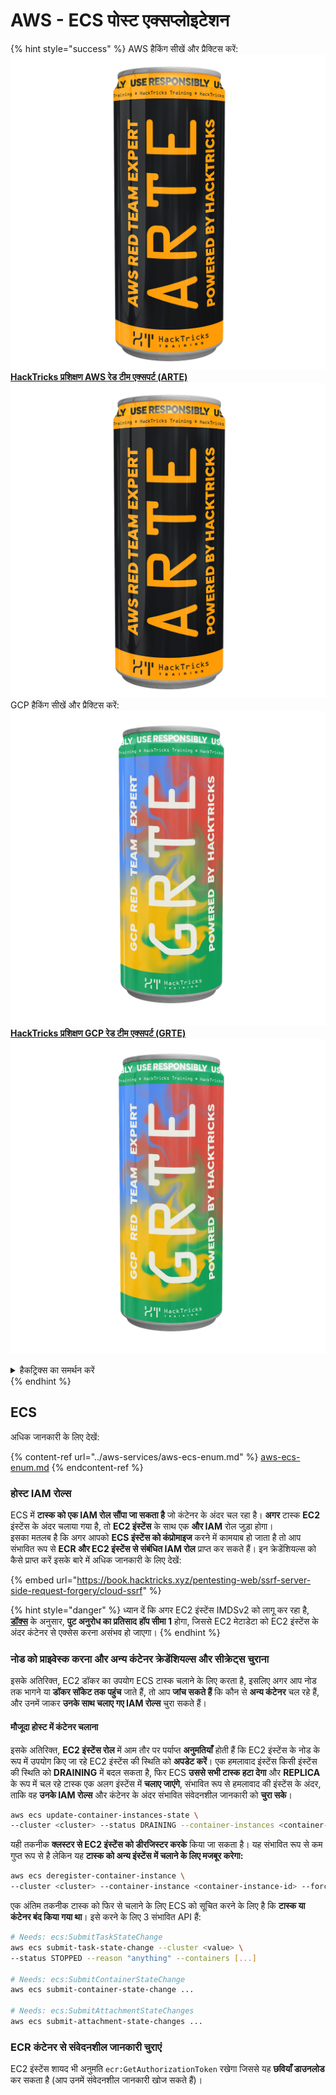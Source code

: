 # AWS - ECS पोस्ट एक्सप्लोइटेशन

{% hint style="success" %}
AWS हैकिंग सीखें और प्रैक्टिस करें:<img src="/.gitbook/assets/image.png" alt="" data-size="line">[**HackTricks प्रशिक्षण AWS रेड टीम एक्सपर्ट (ARTE)**](https://training.hacktricks.xyz/courses/arte)<img src="/.gitbook/assets/image.png" alt="" data-size="line">\
GCP हैकिंग सीखें और प्रैक्टिस करें: <img src="/.gitbook/assets/image (2).png" alt="" data-size="line">[**HackTricks प्रशिक्षण GCP रेड टीम एक्सपर्ट (GRTE)**<img src="/.gitbook/assets/image (2).png" alt="" data-size="line">](https://training.hacktricks.xyz/courses/grte)

<details>

<summary>हैकट्रिक्स का समर्थन करें</summary>

* [**सब्सक्रिप्शन प्लान**](https://github.com/sponsors/carlospolop) की जाँच करें!
* **शामिल हों** 💬 [**डिस्कॉर्ड समूह**](https://discord.gg/hRep4RUj7f) या [**टेलीग्राम समूह**](https://t.me/peass) और **ट्विटर** 🐦 [**@hacktricks\_live**](https://twitter.com/hacktricks\_live)** को** **फॉलो** करें।
* **हैकिंग ट्रिक्स साझा करें, PRs सबमिट करके** [**HackTricks**](https://github.com/carlospolop/hacktricks) **और** [**HackTricks Cloud**](https://github.com/carlospolop/hacktricks-cloud) **github रेपो में**।

</details>
{% endhint %}

## ECS

अधिक जानकारी के लिए देखें:

{% content-ref url="../aws-services/aws-ecs-enum.md" %}
[aws-ecs-enum.md](../aws-services/aws-ecs-enum.md)
{% endcontent-ref %}

### होस्ट IAM रोल्स

ECS में **टास्क को एक IAM रोल सौंपा जा सकता है** जो कंटेनर के अंदर चल रहा है। **अगर** टास्क **EC2** इंस्टेंस के अंदर चलाया गया है, तो **EC2 इंस्टेंस** के साथ एक **और IAM** रोल जुड़ा होगा।\
इसका मतलब है कि अगर आपको **ECS इंस्टेंस को कंप्रोमाइज** करने में कामयाब हो जाता है तो आप संभावित रूप से **ECR और EC2 इंस्टेंस से संबंधित IAM रोल** प्राप्त कर सकते हैं। इन क्रेडेंशियल्स को कैसे प्राप्त करें इसके बारे में अधिक जानकारी के लिए देखें:

{% embed url="https://book.hacktricks.xyz/pentesting-web/ssrf-server-side-request-forgery/cloud-ssrf" %}

{% hint style="danger" %}
ध्यान दें कि अगर EC2 इंस्टेंस IMDSv2 को लागू कर रहा है, [**डॉक्स**](https://docs.aws.amazon.com/AWSEC2/latest/UserGuide/instance-metadata-v2-how-it-works.html) के अनुसार, **पुट अनुरोध का प्रतिसाद** **हॉप सीमा 1** होगा, जिससे EC2 मेटाडेटा को EC2 इंस्टेंस के अंदर कंटेनर से एक्सेस करना असंभव हो जाएगा।
{% endhint %}

### नोड को प्राइवेस्क करना और अन्य कंटेनर क्रेडेंशियल्स और सीक्रेट्स चुराना

इसके अतिरिक्त, EC2 डॉकर का उपयोग ECS टास्क चलाने के लिए करता है, इसलिए अगर आप नोड तक भागने या **डॉकर सॉकेट तक पहुंच** जाते हैं, तो आप **जांच सकते हैं** कि कौन से **अन्य कंटेनर** चल रहे हैं, और उनमें जाकर **उनके साथ चलाए गए IAM रोल्स** चुरा सकते हैं।

#### मौजूदा होस्ट में कंटेनर चलाना

इसके अतिरिक्त, **EC2 इंस्टेंस रोल** में आम तौर पर पर्याप्त **अनुमतियाँ** होती हैं कि EC2 इंस्टेंस के नोड के रूप में उपयोग किए जा रहे EC2 इंस्टेंस की स्थिति को **अपडेट करें**। एक हमलावाद इंस्टेंस किसी इंस्टेंस की स्थिति को **DRAINING** में बदल सकता है, फिर ECS **उससे सभी टास्क हटा देगा** और **REPLICA** के रूप में चल रहे टास्क एक अलग इंस्टेंस में **चलाए जाएंगे**, संभावित रूप से हमलावाद की इंस्टेंस के अंदर, ताकि वह **उनके IAM रोल्स** और कंटेनर के अंदर संभावित संवेदनशील जानकारी को **चुरा सके**।
```bash
aws ecs update-container-instances-state \
--cluster <cluster> --status DRAINING --container-instances <container-instance-id>
```
यही तकनीक **क्लस्टर से EC2 इंस्टेंस को डीरजिस्टर करके** किया जा सकता है। यह संभावित रूप से कम गुप्त रूप से है लेकिन यह **टास्क को अन्य इंस्टेंस में चलाने के लिए मजबूर करेगा:**
```bash
aws ecs deregister-container-instance \
--cluster <cluster> --container-instance <container-instance-id> --force
```
एक अंतिम तकनीक टास्क को फिर से चलाने के लिए ECS को सूचित करने के लिए है कि **टास्क या कंटेनर बंद किया गया था**। इसे करने के लिए 3 संभावित API हैं:
```bash
# Needs: ecs:SubmitTaskStateChange
aws ecs submit-task-state-change --cluster <value> \
--status STOPPED --reason "anything" --containers [...]

# Needs: ecs:SubmitContainerStateChange
aws ecs submit-container-state-change ...

# Needs: ecs:SubmitAttachmentStateChanges
aws ecs submit-attachment-state-changes ...
```
### ECR कंटेनर से संवेदनशील जानकारी चुराएं

EC2 इंस्टेंस शायद भी अनुमति `ecr:GetAuthorizationToken` रखेगा जिससे यह **छवियाँ डाउनलोड** कर सकता है (आप उनमें संवेदनशील जानकारी खोज सकते हैं)।
